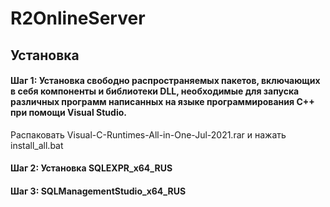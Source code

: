 # R2OnlineServer
## Установка
#### Шаг 1: Установка свободно распространяемых пакетов, включающих в себя компоненты и библиотеки DLL, необходимые для запуска различных программ написанных на языке программирования С++ при помощи Visual Studio.
Распаковать Visual-C-Runtimes-All-in-One-Jul-2021.rar и нажать install_all.bat
#### Шаг 2: Установка SQLEXPR_x64_RUS

#### Шаг 3: SQLManagementStudio_x64_RUS
